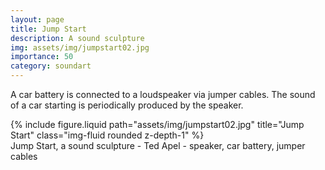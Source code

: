 ```yaml
---
layout: page
title: Jump Start
description: A sound sculpture
img: assets/img/jumpstart02.jpg
importance: 50
category: soundart
---
```


A car battery is connected to a loudspeaker via jumper cables. The sound of a car starting is periodically produced by the speaker.

<div class="row">
    <div class="col-sm mt-3 mt-md-0">
        {% include figure.liquid path="assets/img/jumpstart02.jpg" title="Jump Start" class="img-fluid rounded z-depth-1" %}
    </div>
</div>
<div class="caption">
    Jump Start, a sound sculpture - Ted Apel - speaker, car battery, jumper cables

</div>
